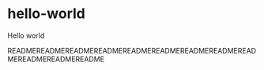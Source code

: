 # hello-world
Hello world

READMEREADMEREADMEREADMEREADMEREADMEREADMEREADMEREADMEREADMEREADMEREADME
